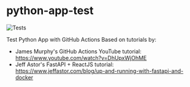 # python-app-test
![Tests](https://github.com/nhat416/python-app/actions/workflows/tests.yml/badge.svg)

Test Python App with GitHub Actions
Based on tutorials by:
- James Murphy's GitHub Actions YouTube tutorial: https://www.youtube.com/watch?v=DhUpxWjOhME
- Jeff Astor's FastAPI + ReactJS tutorial: https://www.jeffastor.com/blog/up-and-running-with-fastapi-and-docker
